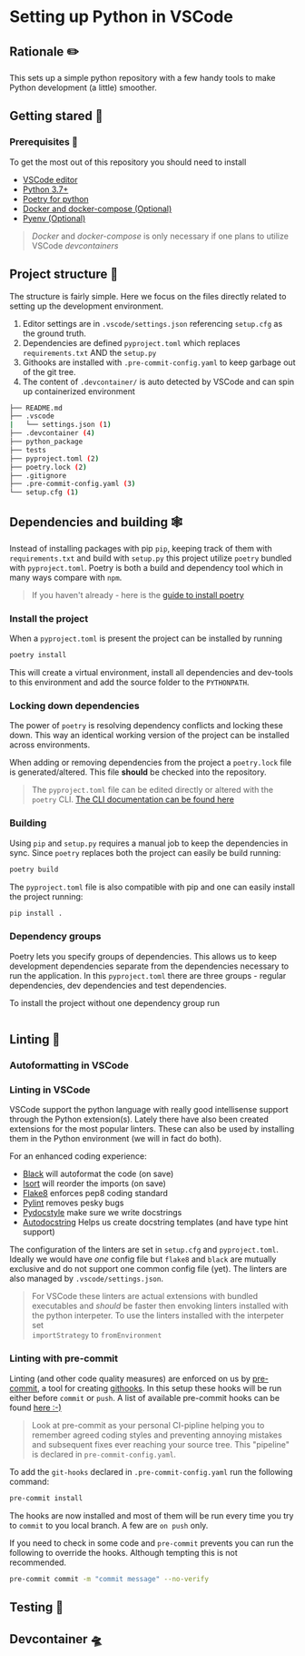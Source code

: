 # Setting up Python in VSCode

## Rationale ✏️

This sets up a simple python repository with a few handy tools to make Python development (a little) smoother.

## Getting stared 🚀

### Prerequisites 🧱

To get the most out of this repository you should need to install

* [VSCode editor](https://code.visualstudio.com/Download)
* [Python 3.7+](https://www.python.org/)
* [Poetry for python](https://python-poetry.org/)
* [Docker and docker-compose (Optional)](https://www.docker.com/)
* [Pyenv (Optional)](https://github.com/pyenv/pyenv)

>_Docker_ and _docker-compose_ is only necessary if one plans to utilize VSCode _devcontainers_

## Project structure 🧭

The structure is fairly simple. Here we focus on the files directly related to setting up the development environment.

1. Editor settings are in ```.vscode/settings.json``` referencing ```setup.cfg``` as the ground truth.
2. Dependencies are defined ```pyproject.toml``` which replaces ```requirements.txt``` AND the ```setup.py```
3. Githooks are installed with ```.pre-commit-config.yaml``` to keep garbage out of the git tree.
4. The  content of ```.devcontainer/``` is auto detected by VSCode and can spin up containerized environment

```bash
├── README.md
├── .vscode
|   └── settings.json (1)  
├── .devcontainer (4)
├── python_package
├── tests
├── pyproject.toml (2)
├── poetry.lock (2)
├── .gitignore
├── .pre-commit-config.yaml (3)
└── setup.cfg (1)
```

## Dependencies and building 🕸️

Instead of installing packages with pip ```pip```, keeping track of them with ```requirements.txt``` and build with ```setup.py``` this project utilize ```poetry``` bundled with ```pyproject.toml```. Poetry is both a build and dependency tool which in many ways compare with ``` npm ```.

>If you haven't already - here is the [guide to install poetry](https://python-poetry.org/docs/#installation)

### Install the project

When a ```pyproject.toml``` is present the project can be installed by running

```bash
poetry install
```

This will create a virtual environment, install all dependencies and dev-tools to this environment and add the source folder to the ```PYTHONPATH```.

### Locking down dependencies

The power of ```poetry``` is resolving dependency conflicts and locking these down. This way an identical working version of the project can be installed across environments.

When adding or removing dependencies from the project a ```poetry.lock``` file is generated/altered. This file **should** be checked into the repository.  

>The ```pyproject.toml``` file can be edited directly or altered with the ```poetry``` CLI. [The CLI documentation can be found here](https://python-poetry.org/docs/cli/)


### Building

Using ```pip``` and ```setup.py``` requires a manual job to keep the dependencies in sync. Since ```poetry``` replaces both the project can easily be build running:

```bash
poetry build
```

The ```pyproject.toml``` file is also compatible with pip and one can easily install the project running:

```bash
pip install .
```

### Dependency groups

Poetry lets you specify groups of dependencies. This allows us to keep development dependencies separate from the dependencies necessary to run the application.  In this  ```pyproject.toml``` there are three groups - regular dependencies, dev dependencies and test dependencies.

To install the project without one dependency group run

```bash

```

## Linting 🔎

### Autoformatting in VSCode

### Linting in VSCode

VSCode support the python language with really good intellisense support through the Python extension(s). Lately there have also been created extensions for the most popular linters. These can also be used by installing them in the Python environment (we will in fact do both).

For an enhanced coding experience:

* [Black](https://black.readthedocs.io/en/stable/) will autoformat the code (on save)
* [Isort](https://pycqa.github.io/isort/) will reorder the imports (on save)
* [Flake8](https://flake8.pycqa.org/en/latest/#) enforces pep8 coding standard
* [Pylint](https://pylint.pycqa.org/en/latest/) removes pesky bugs
* [Pydocstyle](http://www.pydocstyle.org/en/stable/) make sure we write docstrings
* [Autodocstring](https://marketplace.visualstudio.com/items?itemName=njpwerner.autodocstring) Helps us create docstring templates (and have type hint support)


The configuration of the linters are set in ```setup.cfg``` and ```pyproject.toml```. Ideally we would have _one_ config file but ```flake8``` and ```black``` are mutually exclusive and do not support one common config file (yet). The linters are also managed by ```.vscode/settings.json```.

>For VSCode these linters are actual extensions with bundled executables and _should_ be faster then envoking linters installed with the python interpeter. To use the linters installed with the interpeter set  
```importStrategy``` to ```fromEnvironment```

### Linting with pre-commit

Linting (and other code quality measures) are enforced on us by [pre-commit](https://pre-commit.com/#intro), a tool for creating [githooks](https://git-scm.com/book/en/v2/Customizing-Git-Git-Hooks). In this setup these hooks will be run either before ```commit``` or ```push```. A list of available pre-commit hooks can be found [here :-)](https://pre-commit.com/hooks.html)

>Look at pre-commit as your personal CI-pipline helping you to remember agreed coding styles and preventing annoying mistakes and subsequent fixes ever reaching your source tree. This "pipeline" is declared in ```pre-commit-config.yaml```.

To add the ```git-hooks``` declared in ```.pre-commit-config.yaml``` run the following command:

```bash
pre-commit install
```

The hooks are now installed and most of them will be run every time you try to ```commit``` to you local branch. A few are ```on push``` only.

If you need to check in some code and ```pre-commit``` prevents you can run the following to override the hooks. Although tempting this is not recommended.

```bash
pre-commit commit -m "commit message" --no-verify
```

## Testing 👷

## Devcontainer 🛸
